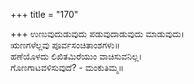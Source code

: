 +++
title = "170"

+++
ಉಣುವುದುಡುವುದು ಪಡುವುದಾಡುವುದು ಮಾಡುವುದು।  
ಋಣಗಳೆಲ್ಲವು ಪೂರ್ವಸಂಚಿತಾಂಶಗಳು॥  
ಹಣೆಯೊಳದು ಲಿಖಿತಮಿರೆಯುಂ ವಾಚಿಸುವನಿಲ್ಲ।  
ಗೊಣಗಾಟವಳಿಸುವುದೆ? - ಮಂಕುತಿಮ್ಮ॥  
